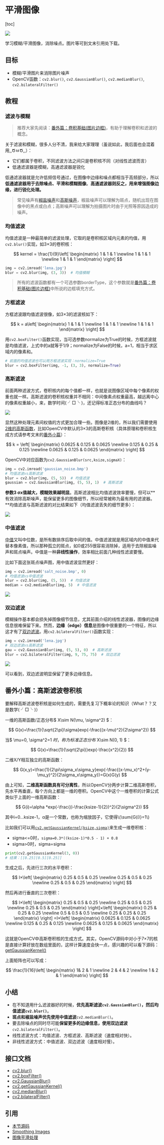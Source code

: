 # 平滑图像

[toc]

![](https://gitee.com/tianzhendong/img/raw/master//images/cv2_bilateral_vs_gaussian.jpg)

学习模糊/平滑图像，消除噪点。图片等可到文末引用处下载。

## 目标

* 模糊/平滑图片来消除图片噪声
* OpenCV函数：`cv2.blur()`, `cv2.GaussianBlur()`, `cv2.medianBlur()`, `cv2.bilateralFilter()`

## 教程

### 滤波与模糊

> 推荐大家先阅读：[番外篇：卷积基础\(图片边框\)](/Extra-08-Padding-and-Convolution/)，有助于理解卷积和滤波的概念。

关于滤波和模糊，很多人分不清，我来给大家理理（虽说如此，我后面也会混着用,,ԾㅂԾ,,）：

* 它们都属于卷积，不同滤波方法之间只是卷积核不同（对线性滤波而言）
* 低通滤波器是模糊，高通滤波器是锐化

低通滤波器就是允许低频信号通过，在图像中边缘和噪点都相当于高频部分，所以**低通滤波器用于去除噪点、平滑和模糊图像**。**高通滤波器则反之，用来增强图像边缘，进行锐化处理。**

> 常见噪声有[椒盐噪声](https://baike.baidu.com/item/%E6%A4%92%E7%9B%90%E5%99%AA%E5%A3%B0/3455958?fr=aladdin)和[高斯噪声](https://baike.baidu.com/item/%E9%AB%98%E6%96%AF%E5%99%AA%E5%A3%B0)，椒盐噪声可以理解为斑点，随机出现在图像中的黑点或白点；高斯噪声可以理解为拍摄图片时由于光照等原因造成的噪声。

### 均值滤波

均值滤波是一种最简单的滤波处理，它取的是卷积核区域内元素的均值，用`cv2.blur()`实现，如3×3的卷积核：

$$
kernel = \frac{1}{9}\left[
 \begin{matrix}
   1 & 1 & 1 \newline
   1 & 1 & 1 \newline
   1 & 1 & 1
  \end{matrix}
  \right]
$$

```python
img = cv2.imread('lena.jpg')
blur = cv2.blur(img, (3, 3))  # 均值模糊
```

> 所有的滤波函数都有一个可选参数borderType，这个参数就是[番外篇：卷积基础\(图片边框\)](/Extra-08-Padding-and-Convolution/)中所说的边框填充方式。

### 方框滤波

方框滤波跟均值滤波很像，如3×3的滤波核如下：

$$
k = a\left[
 \begin{matrix}
   1 & 1 & 1 \newline
   1 & 1 & 1 \newline
   1 & 1 & 1
  \end{matrix}
  \right]
$$

用`cv2.boxFilter()`函数实现，当可选参数normalize为True的时候，方框滤波就是均值滤波，上式中的a就等于1/9；normalize为False的时候，a=1，相当于求区域内的像素和。

```python
# 前面的均值滤波也可以用方框滤波实现：normalize=True
blur = cv2.boxFilter(img, -1, (3, 3), normalize=True)
```

### 高斯滤波

前面两种滤波方式，卷积核内的每个值都一样，也就是说图像区域中每个像素的权重也就一样。高斯滤波的卷积核权重并不相同：中间像素点权重最高，越远离中心的像素权重越小，来，数学时间\( ╯□╰ \)，还记得标准正态分布的曲线吗？

![](https://gitee.com/tianzhendong/img/raw/master//images/cv2_gaussian_kernel_function_theory.jpg)

显然这种处理元素间权值的方式更加合理一些。图像是2维的，所以我们需要使用[2维的高斯函数](https://en.wikipedia.org/wiki/Gaussian_filter)，比如OpenCV中默认的3×3的高斯卷积核（具体原理和卷积核生成方式请参考文末的[番外小篇](【2】学习/机器视觉/OpenCV/17-平滑图像?id=番外小篇：高斯滤波卷积核)）：

$$
k = \left[
 \begin{matrix}
   0.0625 & 0.125 & 0.0625 \newline
   0.125 & 0.25 & 0.125 \newline
   0.0625 & 0.125 & 0.0625
  \end{matrix}
  \right]
$$

OpenCV中对应函数为`cv2.GaussianBlur(src,ksize,sigmaX)`：

```python
img = cv2.imread('gaussian_noise.bmp')
# 均值滤波vs高斯滤波
blur = cv2.blur(img, (5, 5))  # 均值滤波
gaussian = cv2.GaussianBlur(img, (5, 5), 1)  # 高斯滤波
```

**参数3 σx值越大，模糊效果越明显**。高斯滤波相比均值滤波效率要慢，但可以**有效消除高斯噪声，能保留更多的图像细节，所以经常被称为最有用的滤波器。**均值滤波与高斯滤波的对比结果如下（均值滤波丢失的细节更多）：

![](https://gitee.com/tianzhendong/img/raw/master//images/cv2_gaussian_vs_average.jpg)

### 中值滤波

[中值](https://baike.baidu.com/item/%E4%B8%AD%E5%80%BC)又叫中位数，是所有数排序后取中间的值。中值滤波就是用区域内的中值来代替本像素值，所以那种孤立的斑点，如0或255很容易消除掉，适用于去除椒盐噪声和斑点噪声。中值是一种**非线性操作**，效率相比前面几种线性滤波要慢。

比如下面这张斑点噪声图，用中值滤波显然更好：

```python
img = cv2.imread('salt_noise.bmp', 0)
# 均值滤波vs中值滤波
blur = cv2.blur(img, (5, 5))  # 均值滤波
median = cv2.medianBlur(img, 5)  # 中值滤波
```

![](https://gitee.com/tianzhendong/img/raw/master//images/cv2_median_vs_average.jpg)

### 双边滤波

模糊操作基本都会损失掉图像细节信息，尤其前面介绍的线性滤波器，图像的边缘信息很难保留下来。然而，**边缘（edge）信息**是图像中很重要的一个特征，所以这才有了[双边滤波](https://baike.baidu.com/item/%E5%8F%8C%E8%BE%B9%E6%BB%A4%E6%B3%A2)。用`cv2.bilateralFilter()`函数实现：

```python
img = cv2.imread('lena.jpg')
# 双边滤波vs高斯滤波
gau = cv2.GaussianBlur(img, (5, 5), 0)  # 高斯滤波
blur = cv2.bilateralFilter(img, 9, 75, 75)  # 双边滤波
```

![](https://gitee.com/tianzhendong/img/raw/master//images/cv2_bilateral_vs_gaussian.jpg)

可以看到，双边滤波明显保留了更多边缘信息。

## 番外小篇：高斯滤波卷积核

要解释高斯滤波卷积核是如何生成的，需要先复习下概率论的知识（What？？又是数学\( ╯□╰ \)）

一维的高斯函数/正态分布$ X\sim N(\mu, \sigma^2) $：

$$
G(x)=\frac{1}{\sqrt{2\pi}\sigma}exp(-\frac{(x-\mu)^2}{2\sigma^2})
$$

当$ \mu=0, \sigma^2=1 $时，称为标准正态分布$ X\sim N(0, 1) $：

$$
G(x)=\frac{1}{\sqrt{2\pi}}exp(-\frac{x^2}{2})
$$

二维X/Y相互独立的高斯函数：

$$
G(x,y)=\frac{1}{2\pi\sigma_x\sigma_y}exp(-\frac{(x-\mu_x)^2+(y-\mu_y)^2}{2\sigma_x\sigma_y})=G(x)G(y)
$$

由上可知，**二维高斯函数具有可分离性**，所以OpenCV分两步计算二维高斯卷积，先水平再垂直，每个方向上都是一维的卷积。OpenCV中这个一维卷积的计算公式类似于上面的一维高斯函数：

$$
G(i)=\alpha *exp(-\frac{(i-\frac{ksize-1}{2})^2}{2\sigma^2})
$$

其中i=0…ksize-1，α是一个常数，也称为缩放因子，它使得\\(\sum{G\(i\)}=1\\)

比如我们可以用[`cv2.getGaussianKernel(ksize,sigma)`](https://docs.opencv.org/3.3.1/d4/d86/group__imgproc__filter.html#gac05a120c1ae92a6060dd0db190a61afa)来生成一维卷积核：

* sigma&lt;=0时，`sigma=0.3*((ksize-1)*0.5 - 1) + 0.8`
* sigma&gt;0时，sigma=sigma

```python
print(cv2.getGaussianKernel(3, 0))
# 结果：[[0.25][0.5][0.25]]
```

生成之后，先进行三次的水平卷积：

$$
I×\left[
 \begin{matrix}
   0.25 & 0.5 & 0.25 \newline
    0.25 & 0.5 & 0.25 \newline
   0.25 & 0.5 & 0.25
  \end{matrix}
  \right]
$$

然后再进行垂直的三次卷积：

$$
I×\left[
 \begin{matrix}
   0.25 & 0.5 & 0.25 \newline
    0.25 & 0.5 & 0.25 \newline
   0.25 & 0.5 & 0.25
  \end{matrix}
  \right]×\left[
 \begin{matrix}
   0.25 & 0.25 & 0.25 \newline
    0.5 & 0.5 & 0.5 \newline
   0.25 & 0.25 & 0.25
  \end{matrix}
  \right] =I×\left[
 \begin{matrix}
   0.0625 & 0.125 & 0.0625 \newline
   0.125 & 0.25 & 0.125 \newline
   0.0625 & 0.125 & 0.0625
  \end{matrix}
  \right]
$$

这就是OpenCV中高斯卷积核的生成方式。其实，OpenCV源码中对小于7×7的核是直接计算好放在数组里面的，这样计算速度会快一点，感兴趣的可以看下源码：[getGaussianKernel\(\)](https://github.com/ex2tron/OpenCV-Python-Tutorial/blob/master/10.%20%E5%B9%B3%E6%BB%91%E5%9B%BE%E5%83%8F/cv2_source_code_getGaussianKernel.cpp)

上面矩阵也可以写成：

$$
\frac{1}{16}\left[
 \begin{matrix}
   1& 2 & 1 \newline
   2 & 4 & 2 \newline
   1 & 2 & 1
  \end{matrix}
  \right]
$$

## 小结

* 在不知道用什么滤波器好的时候，**优先高斯滤波`cv2.GaussianBlur()`，然后均值滤波`cv2.blur()`**。
* **斑点和椒盐噪声优先使用中值滤波**`cv2.medianBlur()`。
* 要去除噪点的同时尽可能**保留更多的边缘信息，使用双边滤波**`cv2.bilateralFilter()`。
* 线性滤波方式：均值滤波、方框滤波、高斯滤波（速度相对快）。
* 非线性滤波方式：中值滤波、双边滤波（速度相对慢）。

## 接口文档

* [cv2.blur\(\)](https://docs.opencv.org/4.0.0/d4/d86/group__imgproc__filter.html#ga8c45db9afe636703801b0b2e440fce37)
* [cv2.boxFilter\(\)](https://docs.opencv.org/4.0.0/d4/d86/group__imgproc__filter.html#gad533230ebf2d42509547d514f7d3fbc3)
* [cv2.GaussianBlur\(\)](https://docs.opencv.org/4.0.0/d4/d86/group__imgproc__filter.html#gaabe8c836e97159a9193fb0b11ac52cf1)
* [cv2.getGaussianKernel\(\)](https://docs.opencv.org/4.0.0/d4/d86/group__imgproc__filter.html#gac05a120c1ae92a6060dd0db190a61afa)
* [cv2.medianBlur\(\)](https://docs.opencv.org/4.0.0/d4/d86/group__imgproc__filter.html#ga564869aa33e58769b4469101aac458f9)
* [cv2.bilateralFilter\(\)](https://docs.opencv.org/4.0.0/d4/d86/group__imgproc__filter.html#ga9d7064d478c95d60003cf839430737ed)

## 引用

* [本节源码](https://github.com/codecwang/OpenCV-Python-Tutorial/tree/master/10-Smoothing-Images)
* [Smoothing Images](http://opencv-python-tutroals.readthedocs.io/en/latest/py_tutorials/py_imgproc/py_filtering/py_filtering.html)
* [图像平滑处理](http://www.opencv.org.cn/opencvdoc/2.3.2/html/doc/tutorials/imgproc/gausian_median_blur_bilateral_filter/gausian_median_blur_bilateral_filter.html)

